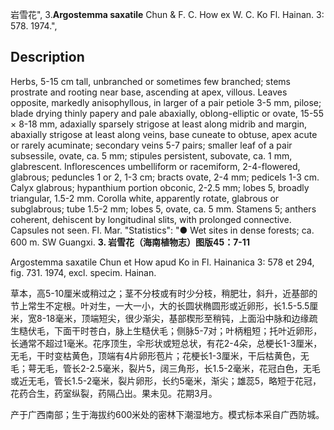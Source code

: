 岩雪花",
3.**Argostemma saxatile** Chun & F. C. How ex W. C. Ko Fl. Hainan. 3: 578. 1974.",

## Description
Herbs, 5-15 cm tall, unbranched or sometimes few branched; stems prostrate and rooting near base, ascending at apex, villous. Leaves opposite, markedly anisophyllous, in larger of a pair petiole 3-5 mm, pilose; blade drying thinly papery and pale abaxially, oblong-elliptic or ovate, 15-55 × 8-18 mm, adaxially sparsely strigose at least along midrib and margin, abaxially strigose at least along veins, base cuneate to obtuse, apex acute or rarely acuminate; secondary veins 5-7 pairs; smaller leaf of a pair subsessile, ovate, ca. 5 mm; stipules persistent, subovate, ca. 1 mm, glabrescent. Inflorescences umbelliform or racemiform, 2-4-flowered, glabrous; peduncles 1 or 2, 1-3 cm; bracts ovate, 2-4 mm; pedicels 1-3 cm. Calyx glabrous; hypanthium portion obconic, 2-2.5 mm; lobes 5, broadly triangular, 1.5-2 mm. Corolla white, apparently rotate, glabrous or subglabrous; tube 1.5-2 mm; lobes 5, ovate, ca. 5 mm. Stamens 5; anthers coherent, dehiscent by longitudinal slits, with prolonged connective. Capsules not seen. Fl. Mar.
  "Statistics": "● Wet sites in dense forests; ca. 600 m. SW Guangxi.
**3. 岩雪花（海南植物志）图版45：7-11**

Argostemma saxatile Chun et How apud Ko in Fl. Hainanica 3: 578 et 294, fig. 731. 1974, excl. specim. Hainan.

草本，高5-10厘米或稍过之；茎不分枝或有时少分枝，稍肥壮，斜升，近基部的节上常生不定根。叶对生，一大一小，大的长圆状椭圆形或近卵形，长1.5-5.5厘米，宽8-18毫米，顶端短尖，很少渐尖，基部楔形至稍钝，上面沿中脉和边缘疏生糙伏毛，下面干时苍白，脉上生糙伏毛；侧脉5-7对；叶柄粗短；托叶近卵形，长通常不超过1毫米。花序顶生，伞形状或短总状，有花2-4朵，总梗长1-3厘米，无毛，干时变枯黄色，顶端有4片卵形苞片；花梗长1-3厘米，干后枯黄色，无毛；萼无毛，管长2-2.5毫米，裂片5，阔三角形，长1.5-2毫米，花冠白色，无毛或近无毛，管长1.5-2毫米，裂片卵形，长约5毫米，渐尖；雄蕊5，略短于花冠，花药合生，药室纵裂，药隔凸出。果未见。花期3月。

产于广西南部；生于海拔约600米处的密林下潮湿地方。模式标本采自广西防城。
